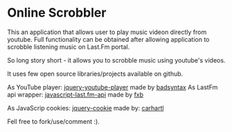 Online Scrobbler
====================

This an application that allows user to play music videon directly from youtube.
Full functionality can be obtained after allowing application to scrobble listening music on Last.Fm portal.

So long story short - it allows you to scrobble music using youtube's videos.

It uses few open source libraries/projects available on github.

As YouTube player: <a href="https://github.com/badsyntax/jquery-youtube-player">jquery-youtube-player</a> made by <a href="https://github.com/badsyntax">badsyntax</a>
As LastFm api wrapper: <a href="https://github.com/fxb/javascript-last.fm-api">javascript-last.fm-api</a> made by <a href="https://github.com/fxb">fxb</a>

As JavaScrip cookies: <a href="https://github.com/carhartl/jquery-cookie">jquery-cookie</a> made by: <a href="https://github.com/carhartl">carhartl</a>

Fell free to fork/use/comment :).